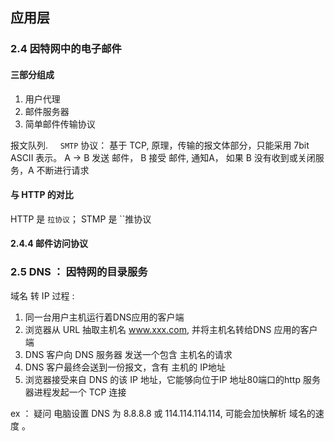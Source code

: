 

## 应用层


### 2.4 因特网中的电子邮件
#### 三部分组成
1. 用户代理
2. 邮件服务器
3. 简单邮件传输协议

报文队列.  &nbsp;&nbsp;&nbsp;  `SMTP` 协议： 基于 TCP, 原理，传输的报文体部分，只能采用 7bit ASCII 表示。 A -> B  发送 邮件， B 接受 邮件, 通知A， 如果 B 没有收到或关闭服务，A 不断进行请求


#### 与 HTTP 的对比
HTTP 是 ``拉协议``； STMP 是 ``推协议` `

#### 2.4.4 邮件访问协议

### 2.5 DNS ： 因特网的目录服务

域名 转 IP 过程 :
1. 同一台用户主机运行着DNS应用的客户端
2. 浏览器从 URL 抽取主机名 www.xxx.com, 并将主机名转给DNS 应用的客户端
3. DNS 客户向 DNS 服务器 发送一个包含 主机名的请求
4. DNS 客户最终会送到一份报文，含有 主机的 IP地址
5. 浏览器接受来自 DNS 的该 IP 地址，它能够向位于IP 地址80端口的http 服务器进程发起一个 TCP 连接

ex ： 疑问 电脑设置 DNS 为 8.8.8.8 或 114.114.114.114, 可能会加快解析 域名的速度 。
